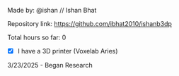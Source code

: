 Made by: @ishan // Ishan Bhat

Repository link: https://github.com/ibhat2010/ishanb3dp

Total hours so far: 0

- [x] I have a 3D printer (Voxelab Aries)

3/23/2025 - Began Research
